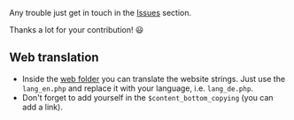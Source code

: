 Any trouble just get in touch in the [Issues](https://github.com/aonez/Keka/issues) section.

Thanks a lot for your contribution! 😃

## Web translation

- Inside the [web folder](Web) you can translate the website strings. Just use the `lang_en.php` and replace it with your language, i.e. `lang_de.php`.
- Don't forget to add yourself in the `$content_bottom_copying` (you can add a link).
